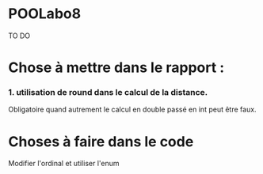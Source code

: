 # POOLabo8

TO DO 

# Chose à mettre dans le rapport :
### 1. utilisation de round dans le calcul de la distance.
Obligatoire quand autrement le calcul en double passé en int peut être faux.

# Choses à faire dans le code
Modifier l'ordinal et utiliser l'enum
